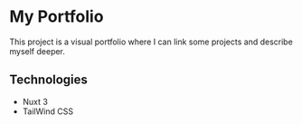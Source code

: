 # My Portfolio

This project is a visual portfolio where I can link some projects and describe myself deeper.

## Technologies

- Nuxt 3 
- TailWind CSS

